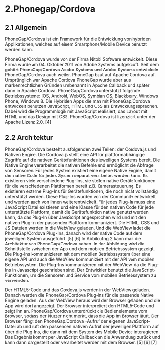 # 2.Phonegap/Cordova

## 2.1 Allgemein 
PhoneGap/Cordova ist ein Framework für die Entwicklung von hybriden Applikationen, welches auf einem Smartphone/Mobile Device benutzt werden kann.

PhoneGap/Cordova wurde von der Firma Nitobi Software entwickelt. Diese Firma wurde am 04. Oktober 2011 von Adobe Systems aufgekauft. Seit dem gehört PhoneGap/Cordova Adobe Systems und Adobe Systems entwickeln PhoneGap/Cordova auch weiter. PhoneGap baut auf Apache Cordova auf. Ursprünglich war Apache Cordova PhoneGap wurde aber aus markenrechtlichen Gründen umbenannt in Apache Callback und später dann in Apache Cordova. PhoneGap/Cordova unterstützt folgende Betriebssysteme: IOS, Android, WebOS, Symbian OS, Blackberry, Windows Phone, Windows 8. Die Hybriden Apps die man mit PhoneGap/Cordova entwickelt benutzen JavaScript, HTML und CSS als Entwicklungssprachen. Dabei wird die Programmlogik mit JavaScript realisiert, das Layout mit HTML und das Design mit CSS. PhoneGap/Cordova ist lizenziert unter der Apache Lizenz 2.0. [4] 

## 2.2 Architektur

PhoneGap/Cordova besteht ausfolgenden zwei Teilen: der Cordova.js und Nativen Engine. Die Cordova.js stellt eine API für plattformabhängige Zugriffe auf die nativen Gerätefunktionen des jeweiligen Systems bereit. Die Native Engine verarbeitet die nativen Befehle und ermöglicht die Abfrage von Sensoren. Für jedes System existiert eine eigene Native Engine, damit der native Code für jedes System separat verarbeitet werden kann. Es existieren viele verschiedene Plug-Ins, sie stellen native Gerätefunktionen für die verschiedenen Plattformen bereit z.B. Kamerasteuerung. Es existieren externe Plug-Ins für Gerätefunktionen, die noch nicht vollständig unterstützt werden. Diese Plug-Ins wurden von der Community entwickelt und werden auch von ihnen weiterentwickelt. Für jedes Plug-In muss eine JavaScript Datei existieren und eine Klasse für den nativen Code für jede unterstützte Plattform, damit die Gerätefunktion native genutzt werden kann, da das Plug-In über JavaScript angesprochen wird und mit den nativen Plug-In der passenden Plattform kommuniziert. Die HTML, CSS und JS Dateien werden in die WebView geladen. Und die WebView ladet die PhoneGap/Cordova Plug-Ins, danach wird der native Code auf dem jeweiligen System ausgeführt. [5] [6]
In Abbildufng 2 kann man die Architektur von PhoneGap/Cordova sehen. In der Abbildung wird die Schnittstelle zwischen der App und dem mobilen Betriebssystem gezeigt. Die Plug-Ins kommunizieren mit dem mobilen Betriebssystem über eine eigene API und auch die WebView kommuniziert mit der API vom mobilen Betriebssystem. Die Plug-Ins kommunizieren mit der WebView, da die Plug-Ins in Javascript geschrieben sind. Der Entwickler benutzt die JavaScript-Funktionen, um die Sensoren und Service vom mobilen Betriebssystem zu verwenden.

Der HTML5-Code und das Cordova.js werden in der WebView geladen. Danach werden die PhoneGap/Cordova Plug-Ins für die passende Native Engine geladen. Aus der WebView heraus wird der Browser geladen und die App wird dort angezeigt. Der Browser interpretiert den HTML5-Code und zeigt ihn an. PhoneGap/Cordova unterdrückt die Bedienelemente vom Browser, sodass der Nutzer nicht merkt, dass die App im Browser läuft. Der Browser fängt den PhoneGap/Cordova -Aufruf der eigenen JavaScript-Datei ab und ruft den passenden nativen Aufruf der jeweiligen Plattform auf über die Plug-Ins, die dann mit dem System des Mobile Device interagieren. Das Ergebnis kommt per JavaScript Callback an die Anwendung zurück und kann dann dargestellt oder verarbeitet werden mit dem Browser.  [5] [6] [7]
